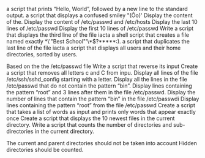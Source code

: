 a script that prints “Hello, World”, followed by a new line to the standard output.
 a script that displays a confused smiley "(Ôo)'
Display the content of the.
Display the content of /etc/passwd and /etc/hosts
Display the last 10 lines of /etc/passwd
Display the first 10 lines of /etc/passwd
Write a script that displays the third line of the file iacta
 a shell script that creates a file named exactly \*\\'"Best School"\'\\*$\?\*\*\*\*\*:).
a script that duplicates the last line of the file iacta
a script that displays all users and their home directories, sorted by users.

Based on the the /etc/passwd file
Write a script that reverse its input
Create a script that removes all letters c and C from inpu.
Display all lines of the file /etc/ssh/sshd_config starting with a letter.
Display all the lines in the file /etc/passwd that do not contain the pattern “bin”.
Display lines containing the pattern “root” and 3 lines after them in the file /etc/passwd.
Display the number of lines that contain the pattern “bin” in the file /etc/passwdi
Display lines containing the pattern “root” from the file /etc/passwd
Create a script that takes a list of words as input and prints only words that appear exactly once
Create a script that displays the 10 newest files in the current directory.
Write a script that counts the number of directories and sub-directories in the current directory.

The current and parent directories should not be taken into account
Hidden directories should be counted.
